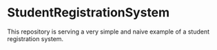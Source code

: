 # StudentRegistrationSystem
This repository is serving a very simple and naive example of a student registration system.
